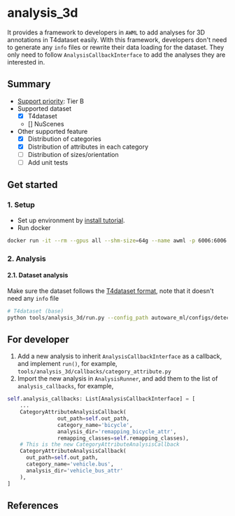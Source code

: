 # analysis_3d

It provides a framework to developers in `AWML` to add analyses for 3D annotations in T4dataset easily.
With this framework, developers don't need to generate any `info` files or rewrite their data loading for the dataset.
They only need to follow `AnalysisCallbackInterface` to add the analyses they are interested in.

## Summary

- [Support priority](https://github.com/tier4/AWML/blob/main/docs/design/autoware_ml_design.md#support-priority): Tier B
- Supported dataset
  - [x] T4dataset
  - [] NuScenes
- Other supported feature
  - [x] Distribution of categories
  - [x] Distribution of attributes in each category
  - [ ] Distribution of sizes/orientation
  - [ ] Add unit tests

## Get started
### 1. Setup

- Set up environment by [install tutorial](/docs/tutorial/tutorial_install.md).
- Run docker

```sh
docker run -it --rm --gpus all --shm-size=64g --name awml -p 6006:6006 -v $PWD/:/workspace -v $PWD/data:/workspace/data autoware-ml
```

### 2. Analysis
#### 2.1. Dataset analysis

Make sure the dataset follows the [T4dataset format](https://github.com/tier4/tier4_perception_dataset/blob/main/docs/t4_format_3d_detailed.md), note that it doesn't need any `info` file

```sh
# T4dataset (base)
python tools/analysis_3d/run.py --config_path autoware_ml/configs/detection3d/dataset/t4dataset/base.py --data_root_path data/t4dataset/ --out_dir data/t4dataset/analyses/
```

## For developer

1. Add a new analysis to inherit `AnalysisCallbackInterface` as a callback, and implement `run()`, for example, `tools/analysis_3d/callbacks/category_attribute.py`
2. Import the new analysis in `AnalysisRunner`, and add them to the list of `analysis_callbacks`, for example,

```python
self.analysis_callbacks: List[AnalysisCallbackInterface] = [
    ...
    CategoryAttributeAnalysisCallback(
                out_path=self.out_path,
                category_name='bicycle',
                analysis_dir='remapping_bicycle_attr',
                remapping_classes=self.remapping_classes),
    # This is the new CategoryAttributeAnalysisCallback
    CategoryAttributeAnalysisCallback(
      out_path=self.out_path,
      category_name='vehicle.bus',
      analysis_dir='vehicle_bus_attr'
    ),
]
```

## References
